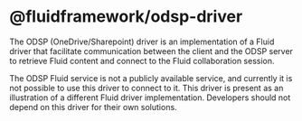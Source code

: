 # @fluidframework/odsp-driver

The ODSP (OneDrive/Sharepoint) driver is an implementation of a Fluid driver that facilitate communication between
the client and the ODSP server to retrieve Fluid content and connect to the Fluid collaboration session.

The ODSP Fluid service is not a publicly available service, and currently it is not possible to use this driver
to connect to it. This driver is present as an illustration of a different Fluid driver implementation.
Developers should not depend on this driver for their own solutions.
